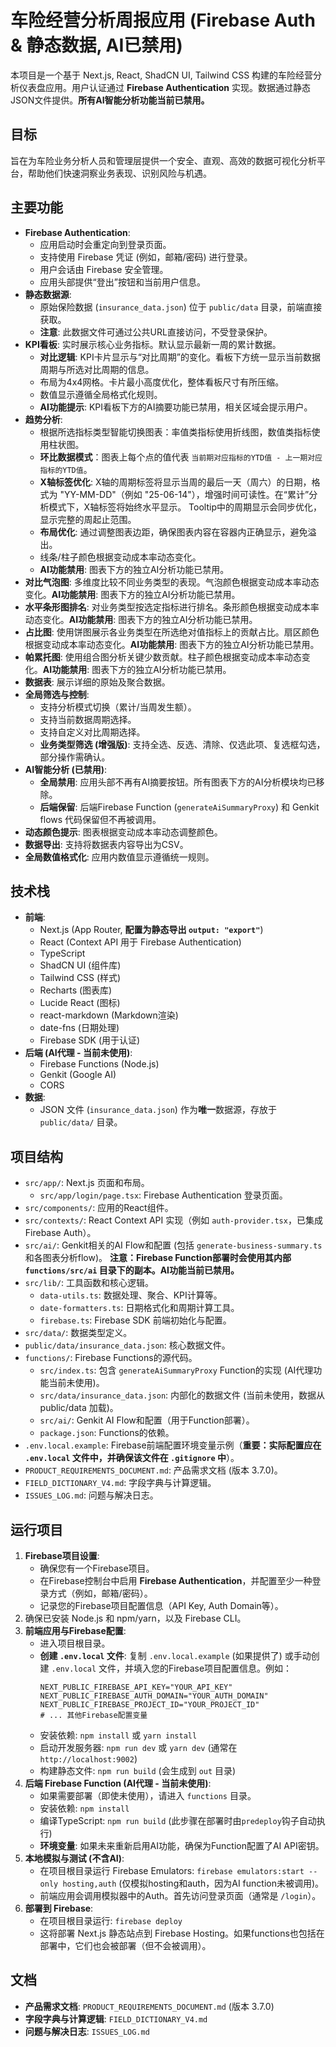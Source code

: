 
# 车险经营分析周报应用 (Firebase Auth & 静态数据, AI已禁用)

本项目是一个基于 Next.js, React, ShadCN UI, Tailwind CSS 构建的车险经营分析仪表盘应用。用户认证通过 **Firebase Authentication** 实现。数据通过静态JSON文件提供。**所有AI智能分析功能当前已禁用。**

## 目标

旨在为车险业务分析人员和管理层提供一个安全、直观、高效的数据可视化分析平台，帮助他们快速洞察业务表现、识别风险与机遇。

## 主要功能

- **Firebase Authentication**:
    - 应用启动时会重定向到登录页面。
    - 支持使用 Firebase 凭证 (例如，邮箱/密码) 进行登录。
    - 用户会话由 Firebase 安全管理。
    - 应用头部提供“登出”按钮和当前用户信息。
- **静态数据源**:
    - 原始保险数据 (`insurance_data.json`) 位于 `public/data` 目录，前端直接获取。
    - **注意**: 此数据文件可通过公共URL直接访问，不受登录保护。
- **KPI看板**: 实时展示核心业务指标。默认显示最新一周的累计数据。
    - **对比逻辑**: KPI卡片显示与“对比周期”的变化。看板下方统一显示当前数据周期与所选对比周期的信息。
    - 布局为4x4网格。卡片最小高度优化，整体看板尺寸有所压缩。
    - 数值显示遵循全局格式化规则。
    - **AI功能提示**: KPI看板下方的AI摘要功能已禁用，相关区域会提示用户。
- **趋势分析**:
    - 根据所选指标类型智能切换图表：率值类指标使用折线图，数值类指标使用柱状图。
    - **环比数据模式**：图表上每个点的值代表 `当前期对应指标的YTD值 - 上一期对应指标的YTD值`。
    - **X轴标签优化**: X轴的周期标签将显示当周的最后一天（周六）的日期，格式为 "YY-MM-DD"（例如 "25-06-14"），增强时间可读性。在“累计”分析模式下，X轴标签将始终水平显示。 Tooltip中的周期显示会同步优化，显示完整的周起止范围。
    - **布局优化**: 通过调整图表边距，确保图表内容在容器内正确显示，避免溢出。
    - 线条/柱子颜色根据变动成本率动态变化。
    - **AI功能禁用**: 图表下方的独立AI分析功能已禁用。
- **对比气泡图**: 多维度比较不同业务类型的表现。气泡颜色根据变动成本率动态变化。**AI功能禁用**: 图表下方的独立AI分析功能已禁用。
- **水平条形图排名**: 对业务类型按选定指标进行排名。条形颜色根据变动成本率动态变化。**AI功能禁用**: 图表下方的独立AI分析功能已禁用。
- **占比图**: 使用饼图展示各业务类型在所选绝对值指标上的贡献占比。扇区颜色根据变动成本率动态变化。**AI功能禁用**: 图表下方的独立AI分析功能已禁用。
- **帕累托图**: 使用组合图分析关键少数贡献。柱子颜色根据变动成本率动态变化。**AI功能禁用**: 图表下方的独立AI分析功能已禁用。
- **数据表**: 展示详细的原始及聚合数据。
- **全局筛选与控制**:
    - 支持分析模式切换（累计/当周发生额）。
    * 支持当前数据周期选择。
    * 支持自定义对比周期选择。
    * **业务类型筛选 (增强版)**: 支持全选、反选、清除、仅选此项、复选框勾选，部分操作需确认。
- **AI智能分析 (已禁用)**:
    * **全局禁用**: 应用头部不再有AI摘要按钮。所有图表下方的AI分析模块均已移除。
    * **后端保留**: 后端Firebase Function (`generateAiSummaryProxy`) 和 Genkit flows 代码保留但不再被调用。
- **动态颜色提示**: 图表根据变动成本率动态调整颜色。
- **数据导出**: 支持将数据表内容导出为CSV。
- **全局数值格式化**: 应用内数值显示遵循统一规则。

## 技术栈

- **前端**:
    - Next.js (App Router, **配置为静态导出 `output: "export"`**)
    - React (Context API 用于 Firebase Authentication)
    - TypeScript
    - ShadCN UI (组件库)
    - Tailwind CSS (样式)
    - Recharts (图表库)
    - Lucide React (图标)
    - react-markdown (Markdown渲染)
    - date-fns (日期处理)
    - Firebase SDK (用于认证)
- **后端 (AI代理 - 当前未使用)**:
    - Firebase Functions (Node.js)
    - Genkit (Google AI)
    - CORS
- **数据**:
    - JSON 文件 (`insurance_data.json`) 作为**唯一**数据源，存放于 `public/data/` 目录。

## 项目结构

- `src/app/`: Next.js 页面和布局。
    - `src/app/login/page.tsx`: Firebase Authentication 登录页面。
- `src/components/`: 应用的React组件。
- `src/contexts/`: React Context API 实现（例如 `auth-provider.tsx`，已集成Firebase Auth）。
- `src/ai/`: Genkit相关的AI Flow和配置 (包括 `generate-business-summary.ts` 和各图表分析flow)。 **注意：Firebase Function部署时会使用其内部 `functions/src/ai` 目录下的副本。AI功能当前已禁用。**
- `src/lib/`: 工具函数和核心逻辑。
    - `data-utils.ts`: 数据处理、聚合、KPI计算等。
    - `date-formatters.ts`: 日期格式化和周期计算工具。
    - `firebase.ts`: Firebase SDK 前端初始化与配置。
- `src/data/`: 数据类型定义。
- `public/data/insurance_data.json`: 核心数据文件。
- `functions/`: Firebase Functions的源代码。
    - `src/index.ts`: 包含 `generateAiSummaryProxy` Function的实现 (AI代理功能当前未使用)。
    - `src/data/insurance_data.json`: 内部化的数据文件 (当前未使用，数据从 public/data 加载)。
    - `src/ai/`: Genkit AI Flow和配置（用于Function部署）。
    - `package.json`: Functions的依赖。
- `.env.local.example`: Firebase前端配置环境变量示例（**重要：实际配置应在 `.env.local` 文件中，并确保该文件在 `.gitignore` 中**）。
- `PRODUCT_REQUIREMENTS_DOCUMENT.md`: 产品需求文档 (版本 3.7.0)。
- `FIELD_DICTIONARY_V4.md`: 字段字典与计算逻辑。
- `ISSUES_LOG.md`: 问题与解决日志。

## 运行项目

1.  **Firebase项目设置**:
    *   确保您有一个Firebase项目。
    *   在Firebase控制台中启用 **Firebase Authentication**，并配置至少一种登录方式（例如，邮箱/密码）。
    *   记录您的Firebase项目配置信息（API Key, Auth Domain等）。
2.  确保已安装 Node.js 和 npm/yarn，以及 Firebase CLI。
3.  **前端应用与Firebase配置**:
    *   进入项目根目录。
    *   **创建 `.env.local` 文件**: 复制 `.env.local.example` (如果提供了) 或手动创建 `.env.local` 文件，并填入您的Firebase项目配置信息。例如：
        ```
        NEXT_PUBLIC_FIREBASE_API_KEY="YOUR_API_KEY"
        NEXT_PUBLIC_FIREBASE_AUTH_DOMAIN="YOUR_AUTH_DOMAIN"
        NEXT_PUBLIC_FIREBASE_PROJECT_ID="YOUR_PROJECT_ID"
        # ... 其他Firebase配置变量
        ```
    *   安装依赖: `npm install` 或 `yarn install`
    *   启动开发服务器: `npm run dev` 或 `yarn dev` (通常在 `http://localhost:9002`)
    *   构建静态文件: `npm run build` (会生成到 `out` 目录)
4.  **后端 Firebase Function (AI代理 - 当前未使用)**:
    *   如果需要部署（即使未使用），请进入 `functions` 目录。
    *   安装依赖: `npm install`
    *   编译TypeScript: `npm run build` (此步骤在部署时由`predeploy`钩子自动执行)
    *   **环境变量**: 如果未来重新启用AI功能，确保为Function配置了AI API密钥。
5.  **本地模拟与测试 (不含AI)**:
    *   在项目根目录运行 Firebase Emulators: `firebase emulators:start --only hosting,auth` (仅模拟hosting和auth，因为AI function未被调用)。
    *   前端应用会调用模拟器中的Auth。首先访问登录页面（通常是 `/login`）。
6.  **部署到 Firebase**:
    *   在项目根目录运行: `firebase deploy`
    *   这将部署 Next.js 静态站点到 Firebase Hosting。如果functions也包括在部署中，它们也会被部署（但不会被调用）。

## 文档

- **产品需求文档**: `PRODUCT_REQUIREMENTS_DOCUMENT.md` (版本 3.7.0)
- **字段字典与计算逻辑**: `FIELD_DICTIONARY_V4.md`
- **问题与解决日志**: `ISSUES_LOG.md`
